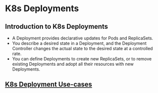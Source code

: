 # K8s Deployments

## Introduction to K8s Deployments

   - A Deployment provides declarative updates for Pods and ReplicaSets.
   - You describe a desired state in a Deployment, and the Deployment Controller changes the actual state to the desired state at a controlled rate. 
   - You can define Deployments to create new ReplicaSets, or to remove existing Deployments and adopt all their resources with new Deployments.

## [K8s Deployment Use-cases](https://kubernetes.io/docs/concepts/workloads/controllers/deployment/#use-case)